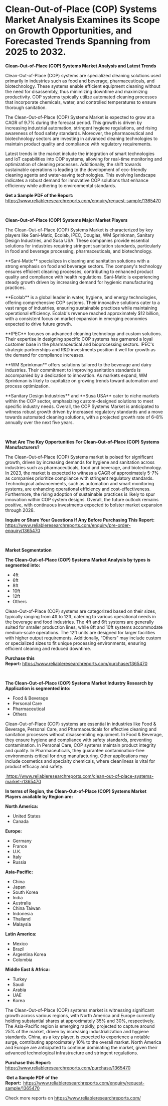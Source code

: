 <p><h1>Clean-Out-of-Place (COP) Systems Market Analysis Examines its Scope on Growth Opportunities, and Forecasted Trends Spanning from 2025 to 2032.</h1></p><p><strong>Clean-Out-of-Place (COP) Systems Market Analysis and Latest Trends</strong></p>
<p><p>Clean-Out-of-Place (COP) systems are specialized cleaning solutions used primarily in industries such as food and beverage, pharmaceuticals, and biotechnology. These systems enable efficient equipment cleaning without the need for disassembly, thus minimizing downtime and maximizing productivity. COP systems typically utilize automated cleaning processes that incorporate chemicals, water, and controlled temperatures to ensure thorough sanitation.</p><p>The Clean-Out-of-Place (COP) Systems Market is expected to grow at a CAGR of 9.7% during the forecast period. This growth is driven by increasing industrial automation, stringent hygiene regulations, and rising awareness of food safety standards. Moreover, the pharmaceutical and biotechnology sectors are investing in advanced cleaning technologies to maintain product quality and compliance with regulatory requirements.</p><p>Latest trends in the market include the integration of smart technologies and IoT capabilities into COP systems, allowing for real-time monitoring and optimization of cleaning processes. Additionally, the shift towards sustainable operations is leading to the development of eco-friendly cleaning agents and water-saving technologies. This evolving landscape indicates a robust demand for innovative COP solutions that enhance efficiency while adhering to environmental standards.</p></p>
<p><strong>Get a Sample PDF of the Report:&nbsp;</strong> <a href="https://www.reliableresearchreports.com/enquiry/request-sample/1365470?utm_campaign=2957&utm_medium=2&utm_source=Github&utm_content=ia&utm_term=11042025&utm_id=clean-out-of-place-cop-systems">https://www.reliableresearchreports.com/enquiry/request-sample/1365470</a></p>
<p>&nbsp;</p>
<p><strong>Clean-Out-of-Place (COP) Systems Major Market Players</strong></p>
<p><p>The Clean-Out-of-Place (COP) Systems Market is characterized by key players like Sani-Matic, Ecolab, IPEC, Douglas, WM Sprinkman, Sanitary Design Industries, and Susa USA. These companies provide essential solutions for industries requiring stringent sanitation standards, particularly in food and beverage processing, pharmaceuticals, and biotechnology.</p><p>**Sani-Matic** specializes in cleaning and sanitation solutions with a strong emphasis on food and beverage sectors. The company's technology ensures efficient cleaning processes, contributing to enhanced product quality and compliance with health regulations. Sani-Matic is experiencing steady growth driven by increasing demand for hygienic manufacturing practices.</p><p>**Ecolab** is a global leader in water, hygiene, and energy technologies, offering comprehensive COP systems. Their innovative solutions cater to a vast range of industries, ensuring sustainable practices while maintaining operational efficiency. Ecolab's revenue reached approximately $12 billion, with a consistent focus on market expansion in emerging economies expected to drive future growth.</p><p>**IPEC** focuses on advanced cleaning technology and custom solutions. Their expertise in designing specific COP systems has garnered a loyal customer base in the pharmaceutical and bioprocessing sectors. IPEC's strategic partnerships and R&D investments position it well for growth as the demand for compliance increases.</p><p>**WM Sprinkman** offers solutions tailored to the beverage and dairy industries. Their commitment to improving sanitation standards is accompanied by a dedication to innovation. As markets expand, WM Sprinkman is likely to capitalize on growing trends toward automation and process optimization.</p><p>**Sanitary Design Industries** and **Susa USA** cater to niche markets within the COP sector, emphasizing custom-designed solutions to meet specific industry needs. Overall, the COP Systems Market is anticipated to witness robust growth driven by increased regulatory standards and a move towards automated cleaning solutions, with a projected growth rate of 6–8% annually over the next five years.</p></p>
<p>&nbsp;</p>
<p><strong>What Are The Key Opportunities For Clean-Out-of-Place (COP) Systems Manufacturers?</strong></p>
<p><p>The Clean-Out-of-Place (COP) Systems market is poised for significant growth, driven by increasing demands for hygiene and sanitation across industries such as pharmaceuticals, food and beverage, and biotechnology. In 2023, the market is expected to witness a CAGR of approximately 5-7% as companies prioritize compliance with stringent regulatory standards. Technological advancements, such as automation and smart monitoring systems, are enhancing operational efficiency and cost-effectiveness. Furthermore, the rising adoption of sustainable practices is likely to spur innovation within COP system designs. Overall, the future outlook remains positive, with continuous investments expected to bolster market expansion through 2028.</p></p>
<p><strong>Inquire or Share Your Questions If Any Before Purchasing This Report:</strong> <a href="https://www.reliableresearchreports.com/enquiry/pre-order-enquiry/1365470?utm_campaign=2957&utm_medium=2&utm_source=Github&utm_content=ia&utm_term=11042025&utm_id=clean-out-of-place-cop-systems">https://www.reliableresearchreports.com/enquiry/pre-order-enquiry/1365470</a></p>
<p>&nbsp;</p>
<p><strong>Market Segmentation</strong></p>
<p><strong>The Clean-Out-of-Place (COP) Systems Market Analysis by types is segmented into:</strong></p>
<p><ul><li>4ft</li><li>6ft</li><li>8ft</li><li>10ft</li><li>12ft</li><li>Others</li></ul></p>
<p><p>Clean-Out-of-Place (COP) systems are categorized based on their sizes, typically ranging from 4ft to 12ft, catering to various operational needs in the beverage and food industries. The 4ft and 6ft systems are generally suited for smaller production lines, while 8ft and 10ft systems accommodate medium-scale operations. The 12ft units are designed for larger facilities with higher output requirements. Additionally, “Others” may include custom or specialized sizes to fit unique processing environments, ensuring efficient cleaning and reduced downtime.</p></p>
<p><strong>Purchase this Report:&nbsp;</strong><a href="https://www.reliableresearchreports.com/purchase/1365470?utm_campaign=2957&utm_medium=2&utm_source=Github&utm_content=ia&utm_term=11042025&utm_id=clean-out-of-place-cop-systems">https://www.reliableresearchreports.com/purchase/1365470</a></p>
<p>&nbsp;</p>
<p><strong>The Clean-Out-of-Place (COP) Systems Market Industry Research by Application is segmented into:</strong></p>
<p><ul><li>Food & Beverage</li><li>Personal Care</li><li>Pharmaceutical</li><li>Others</li></ul></p>
<p><p>Clean-Out-of-Place (COP) systems are essential in industries like Food & Beverage, Personal Care, and Pharmaceuticals for effective cleaning and sanitation processes without disassembling equipment. In Food & Beverage, they ensure hygiene and compliance with safety standards, preventing contamination. In Personal Care, COP systems maintain product integrity and quality. In Pharmaceuticals, they guarantee contamination-free environments critical for drug manufacturing. Other applications may include cosmetics and specialty chemicals, where cleanliness is vital for product efficacy and safety.</p></p>
<p><a href="https://www.reliableresearchreports.com/clean-out-of-place-systems-market-r1365470?utm_campaign=2957&utm_medium=2&utm_source=Github&utm_content=ia&utm_term=11042025&utm_id=clean-out-of-place-cop-systems">&nbsp;https://www.reliableresearchreports.com/clean-out-of-place-systems-market-r1365470</a></p>
<p><strong>In terms of Region, the Clean-Out-of-Place (COP) Systems Market Players available by Region are:</strong></p>
<p>
    <p> <strong> North America: </strong>
        <ul>
            <li>United States</li>
            <li>Canada</li>
        </ul>
        </p> 
    <p> <strong> Europe: </strong>
        <ul>
            <li>Germany</li>
            <li>France</li>
            <li>U.K.</li>
            <li>Italy</li>
            <li>Russia</li>
        </ul>
        </p> 
    <p> <strong> Asia-Pacific: </strong>
        <ul>
            <li>China</li>
            <li>Japan</li>
            <li>South Korea</li>
            <li>India</li>
            <li>Australia</li>
            <li>China Taiwan</li>
            <li>Indonesia</li>
            <li>Thailand</li>
            <li>Malaysia</li>
        </ul>
        </p> 
    <p> <strong> Latin America: </strong>
        <ul>
            <li>Mexico</li>
            <li>Brazil</li>
            <li>Argentina Korea</li>
            <li>Colombia</li>
        </ul>
        </p> 
    <p> <strong> Middle East & Africa: </strong>
        <ul>
            <li>Turkey</li>
            <li>Saudi</li>
            <li>Arabia</li>
            <li>UAE</li>
            <li>Korea</li>
        </ul>
    </p>
    </p>
<p><p>The Clean-Out-of-Place (COP) systems market is witnessing significant growth across various regions, with North America and Europe currently holding substantial shares at approximately 35% and 30%, respectively. The Asia-Pacific region is emerging rapidly, projected to capture around 25% of the market, driven by increasing industrialization and hygiene standards. China, as a key player, is expected to experience a notable surge, contributing approximately 10% to the overall market. North America and Europe are anticipated to continue dominating the market, given their advanced technological infrastructure and stringent regulations.</p></p>
<p><strong>Purchase this Report: </strong><a href="https://www.reliableresearchreports.com/purchase/1365470?utm_campaign=2957&utm_medium=2&utm_source=Github&utm_content=ia&utm_term=11042025&utm_id=clean-out-of-place-cop-systems">https://www.reliableresearchreports.com/purchase/1365470</a></p>
<p>&nbsp;<strong>Get a Sample PDF of the Report:&nbsp;&nbsp;</strong><a href="https://www.reliableresearchreports.com/enquiry/request-sample/1365470?utm_campaign=2957&utm_medium=2&utm_source=Github&utm_content=ia&utm_term=11042025&utm_id=clean-out-of-place-cop-systems">https://www.reliableresearchreports.com/enquiry/request-sample/1365470</a></p>
<p><strong></strong></p>
<p>Check more reports on <a href="https://www.reliableresearchreports.com/?utm_campaign=2957&utm_medium=2&utm_source=Github&utm_content=ia&utm_term=11042025&utm_id=clean-out-of-place-cop-systems">https://www.reliableresearchreports.com/</a></p>